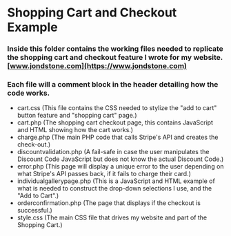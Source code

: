 # Shopping Cart and Checkout Example

### Inside this folder contains the working files needed to replicate the shopping cart and checkout feature I wrote for my website. [www.jondstone.com](https://www.jondstone.com)
### Each file will a comment block in the header detailing how the code works.
* cart.css (This file contains the CSS needed to stylize the "add to cart" button feature and "shopping cart" page.)
* cart.php (The shopping cart checkout page, this contains JavaScript and HTML showing how the cart works.)
* charge.php (The main PHP code that calls Stripe's API and creates the check-out.)
* discountvalidation.php (A fail-safe in case the user manipulates the Discount Code JavaScript but does not know the actual Discount Code.)
* error.php (This page will display a unique error to the user depending on what Stripe's API passes back, if it fails to charge their card.)
* individualgallerypage.php (This is a JavaScript and HTML example of what is needed to construct the drop-down selections I use, and the "Add to Cart".)
* orderconfirmation.php (The page that displays if the checkout is successful.)
* style.css (The main CSS file that drives my website and part of the Shopping Cart.)